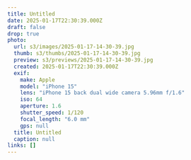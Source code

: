 ```yaml
---
title: Untitled
date: 2025-01-17T22:30:39.000Z
draft: false
drop: true
photo:
  url: s3/images/2025-01-17-14-30-39.jpg
  thumb: s3/thumbs/2025-01-17-14-30-39.jpg
  preview: s3/previews/2025-01-17-14-30-39.jpg
  created: 2025-01-17T22:30:39.000Z
  exif:
    make: Apple
    model: "iPhone 15"
    lens: "iPhone 15 back dual wide camera 5.96mm f/1.6"
    iso: 64
    aperture: 1.6
    shutter_speed: 1/120
    focal_length: "6.0 mm"
    gps: null
  title: Untitled
  caption: null
links: []
---
```

